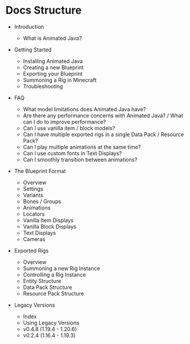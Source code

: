 
# Docs Structure
- Introduction
	- What is Animated Java?

- Getting Started
    - Installing Animated Java
    - Creating a new Blueprint
    - Exporting your Blueprint
    - Summoning a Rig in Minecraft
    - Troubleshooting

- FAQ
	- What model limitations does Animated Java have?
	- Are there any performance concerns with Animated Java? / What can I do to improve performance?
	- Can I use vanilla item / block models?
	- Can I have multiple exported rigs in a single Data Pack / Resource Pack?
	- Can I play multiple animations at the same time?
	- Can I use custom fonts in Text Displays?
	- Can I smoothly transition between animations?

- The Blueprint Format
	- Overview
	- Settings
	- Variants
	- Bones / Groups
	- Animations
	- Locators
	- Vanilla Item Displays
	- Vanilla Block Displays
	- Text Displays
	- Cameras

- Exported Rigs
	- Overview
	- Summoning a new Rig Instance
	- Controlling a Rig Instance
	- Entity Structure
	- Data Pack Structure
	- Resource Pack Structure

- Legacy Versions
	- Index
	- Using Legacy Versions
	- v0.4.8 (1.19.4 - 1.20.6)
	- v0.2.4 (1.16.4 - 1.19.3)